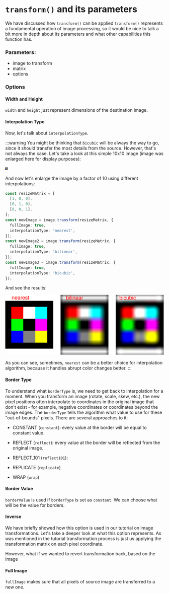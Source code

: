 # `transform()` and its parameters

We have discussed how `transform()` can be applied
`transform()` represents a fundamental operation of image processing, so it would be nice to
talk a bit more in depth about its parameters and what other capabilities this function has.

### Parameters:

- image to transform
- matrix
- options

### Options

#### Width and Height

`width` and `height` just represent dimensions of the destination image.

#### Interpolation Type

Now, let's talk about `interpolationType`.

:::warning
You might be thinking that `bicubic` will be always the way to go, since it should transfer the most details from the source. However, that's not always the case.
Let's take a look at this simple 10x10 image (image was enlarged here for display purposes):

![](./images/transform-parameters/test.png)

And now let's enlarge the image by a factor of 10 using different interpolations:

```ts
const resizeMatrix = [
  [1, 0, 0],
  [0, 1, 0],
  [0, 0, 1],
];
const newImage = image.transform(resizeMatrix, {
  fullImage: true,
  interpolationType: 'nearest',
});
const newImage2 = image.transform(resizeMatrix, {
  fullImage: true,
  interpolationType: 'bilinear',
});
const newImage3 = image.transform(resizeMatrix, {
  fullImage: true,
  interpolationType: 'bicubic',
});
```

And see the results:

![Interpolations](images/transform-parameters/interpolations.svg)

As you can see, sometimes, `nearest` can be a better choice for interpolation algorithm, because it handles abrupt color changes better.
:::

#### Border Type

To understand what `borderType` is, we need to get back to interpolation for a moment. When you transform an image (rotate, scale, skew, etc.), the new pixel positions often interpolate to coordinates in the original image that don't exist - for example, negative coordinates or coordinates beyond the image edges. The `borderType` tells the algorithm what value to use for these "out-of-bounds" pixels. There are several approaches to it:

- CONSTANT (`constant`): every value at the border will be equal to constant value.

- REFLECT (`reflect`): every value at the border will be reflected from the original image.

- REFLECT_101 (`reflect101`):

- REPLICATE (`replicate`)

- WRAP (`wrap`)

#### Border Value

`borderValue` is used if `borderType` is set as `constant`. We can choose what will be the value for borders.

#### Inverse

We have briefly showed how this option is used in our tutorial on image transformations. Let's take a deeper look at what this option represents.
As was mentioned in the tutorial transformation process is just us applying the transformation matrix on each pixel coordinate.

However, what if we wanted to revert transformation back, based on the image

#### Full Image

`fullImage` makes sure that all pixels of source image are transferred to a new one.

